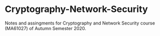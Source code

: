 # Cryptography-Network-Security

Notes and assingments for Cryptography and Network Security course (MA61027) of Autumn Semester 2020.
